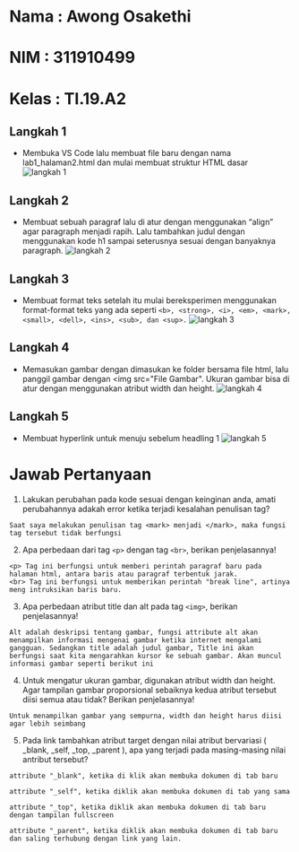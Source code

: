 # Nama  : Awong Osakethi
# NIM   : 311910499
# Kelas : TI.19.A2



## Langkah 1
- Membuka VS Code lalu membuat file baru dengan nama lab1_halaman2.html dan mulai membuat struktur HTML dasar
![langkah 1](https://user-images.githubusercontent.com/56240483/112746014-8f025480-8fd6-11eb-92d1-6ae4fa66c2e9.png)

## Langkah 2
- Membuat sebuah paragraf lalu di atur dengan menggunakan “align” agar paragraph menjadi rapih. Lalu tambahkan judul dengan menggunakan kode h1 sampai seterusnya sesuai dengan banyaknya paragraph.
![langkah 2](https://user-images.githubusercontent.com/56240483/112746007-86aa1980-8fd6-11eb-8e09-a00fc14e80aa.png)

## Langkah 3
- Membuat format teks setelah itu mulai bereksperimen menggunakan format-format teks yang ada seperti ``<b>, <strong>, <i>, <em>, <mark>, <small>, <dell>, <ins>, <sub>, dan <sup>.``
![langkah 3](https://user-images.githubusercontent.com/56240483/112746009-8873dd00-8fd6-11eb-88f1-0dfd2633127e.png)
  
## Langkah 4
- Memasukan gambar dengan dimasukan ke folder bersama file html, lalu panggil gambar dengan <img src="File Gambar". Ukuran gambar bisa di atur dengan menggunakan atribut width dan height.
![langkah 4](https://user-images.githubusercontent.com/56240483/112746010-89a50a00-8fd6-11eb-9935-302d6ae7141d.png)

## Langkah 5
- Membuat hyperlink untuk menuju sebelum headling 1
![langkah 5](https://user-images.githubusercontent.com/56240483/112746012-8c9ffa80-8fd6-11eb-9e03-f92595865ddf.png)

# Jawab Pertanyaan
1. Lakukan perubahan pada kode sesuai dengan keinginan anda, amati perubahannya adakah error ketika terjadi kesalahan penulisan tag? 
```
Saat saya melakukan penulisan tag <mark> menjadi </mark>, maka fungsi tag tersebut tidak berfungsi
```
2. Apa perbedaan dari tag ``<p>`` dengan tag ``<br>``, berikan penjelasannya! 
```
<p> Tag ini berfungsi untuk memberi perintah paragraf baru pada halaman html, antara baris atau paragraf terbentuk jarak.
<br> Tag ini berfungsi untuk memberikan perintah "break line", artinya meng intruksikan baris baru.
```
3. Apa perbedaan atribut title dan alt pada tag ``<img>``, berikan penjelasannya! 
```
Alt adalah deskripsi tentang gambar, fungsi attribute alt akan menampilkan informasi mengenai gambar ketika internet mengalami gangguan. Sedangkan title adalah judul gambar, Title ini akan berfungsi saat kita mengarahkan kursor ke sebuah gambar. Akan muncul informasi gambar seperti berikut ini
```
4. Untuk mengatur ukuran gambar, digunakan atribut width dan height. Agar tampilan gambar proporsional sebaiknya kedua atribut tersebut diisi semua atau tidak? Berikan penjelasannya!
```
Untuk menampilkan gambar yang sempurna, width dan height harus diisi agar lebih seimbang
```
5. Pada link tambahkan atribut target dengan nilai atribut bervariasi ( _blank, _self, _top, _parent ), apa yang terjadi pada masing-masing nilai antribut tersebut?
```
attribute "_blank", ketika di klik akan membuka dokumen di tab baru

attribute "_self", ketika diklik akan membuka dokumen di tab yang sama

attribute "_top", ketika diklik akan membuka dokumen di tab baru dengan tampilan fullscreen

attribute "_parent", ketika diklik akan membuka dokumen di tab baru dan saling terhubung dengan link yang lain.
```
